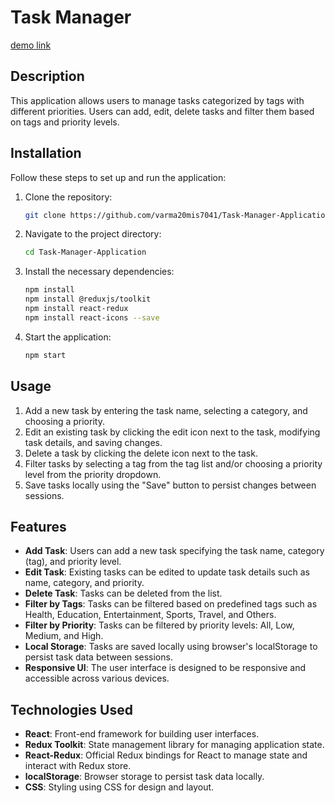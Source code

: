 # Task Manager

[demo link](https://bvtaskmanager.netlify.app/)

## Description
This application allows users to manage tasks categorized by tags with different priorities. Users can add, edit, delete tasks and filter them based on tags and priority levels.



## Installation
Follow these steps to set up and run the application:

1. Clone the repository:
    ```bash
    git clone https://github.com/varma20mis7041/Task-Manager-Application.git
    ```

2. Navigate to the project directory:
    ```bash
    cd Task-Manager-Application
    ```

3. Install the necessary dependencies:
    ```bash
    npm install
    npm install @reduxjs/toolkit
    npm install react-redux
    npm install react-icons --save
    ```

4. Start the application:
    ```bash
    npm start
    ```

## Usage

1. Add a new task by entering the task name, selecting a category, and choosing a priority.
2. Edit an existing task by clicking the edit icon next to the task, modifying task details, and saving changes.
3. Delete a task by clicking the delete icon next to the task.
4. Filter tasks by selecting a tag from the tag list and/or choosing a priority level from the priority dropdown.
5. Save tasks locally using the "Save" button to persist changes between sessions.


## Features

- **Add Task**: Users can add a new task specifying the task name, category (tag), and priority level.
- **Edit Task**: Existing tasks can be edited to update task details such as name, category, and priority.
- **Delete Task**: Tasks can be deleted from the list.
- **Filter by Tags**: Tasks can be filtered based on predefined tags such as Health, Education, Entertainment, Sports, Travel, and Others.
- **Filter by Priority**: Tasks can be filtered by priority levels: All, Low, Medium, and High.
- **Local Storage**: Tasks are saved locally using browser's localStorage to persist task data between sessions.
- **Responsive UI**: The user interface is designed to be responsive and accessible across various devices.

## Technologies Used

- **React**: Front-end framework for building user interfaces.
- **Redux Toolkit**: State management library for managing application state.
- **React-Redux**: Official Redux bindings for React to manage state and interact with Redux store.
- **localStorage**: Browser storage to persist task data locally.
- **CSS**: Styling using CSS for design and layout.
